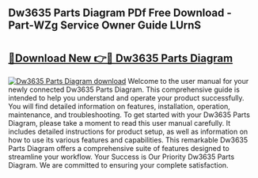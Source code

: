 ## Dw3635 Parts Diagram PDf Free Download - Part-WZg Service Owner Guide LUrnS

# <h2><a href="http://dfs3vgm.blite.top/?on=Dw3635+Parts+Diagram">🔗Download New 👉🔴 Dw3635 Parts Diagram</a></h2>

[![Dw3635 Parts Diagram download](https://i.imgur.com/lujVjoI.png)](http://dfs3vgm.blite.top/?on=Dw3635+Parts+Diagram)
Welcome to the user manual for your newly connected Dw3635 Parts Diagram. This comprehensive guide is intended to help you understand and operate your product successfully. You will find detailed information on features, installation, operation, maintenance, and troubleshooting. To get started with your Dw3635 Parts Diagram, please take a moment to read this user manual carefully. It includes detailed instructions for product setup, as well as information on how to use its various features and capabilities. This remarkable Dw3635 Parts Diagram offers a comprehensive suite of features designed to streamline your workflow. Your Success is Our Priority Dw3635 Parts Diagram. We are committed to ensuring your complete satisfaction.
